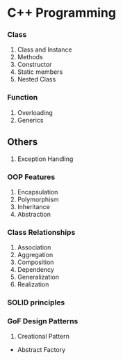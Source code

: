 # C++ Programming


### Class
1. Class and Instance
1. Methods
1. Constructor
1. Static members 
1. Nested Class


### Function
1. Overloading
2. Generics


## Others
1. Exception Handling


### OOP Features
1. Encapsulation
1. Polymorphism
1. Inheritance
1. Abstraction


### Class Relationships
1. Association
2. Aggregation
3. Composition
4. Dependency
5. Generalization
6. Realization

 
### SOLID principles


### GoF Design Patterns
1. Creational Pattern
- Abstract Factory
